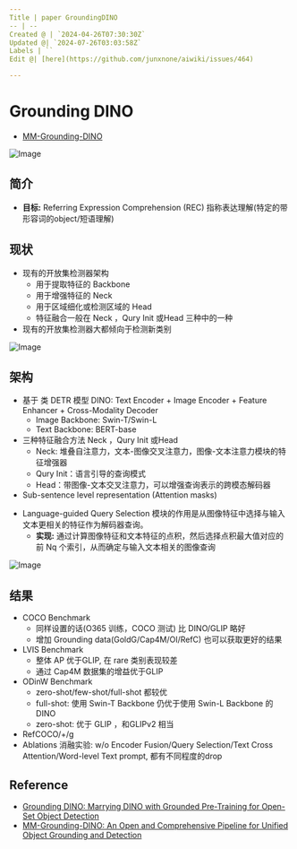 ```yaml
---
Title | paper GroundingDINO
-- | --
Created @ | `2024-04-26T07:30:30Z`
Updated @| `2024-07-26T03:03:58Z`
Labels | ``
Edit @| [here](https://github.com/junxnone/aiwiki/issues/464)

---
```

# Grounding DINO
- [MM-Grounding-DINO](https://github.com/open-mmlab/mmdetection/tree/main/configs/grounding_dino)


![Image](https://github.com/junxnone/aiwiki/assets/2216970/7ce9cc3d-d4c3-4dc0-ab9e-220698a0443f)



## 简介

*   **目标:** Referring Expression Comprehension (REC) 指称表达理解(特定的带形容词的object/短语理解)

## 现状

*   现有的开放集检测器架构
    *   用于提取特征的 Backbone
    *   用于增强特征的 Neck
    *   用于区域细化或检测区域的 Head
    *   特征融合一般在 Neck ，Qury Init 或Head 三种中的一种
*   现有的开放集检测器大都倾向于检测新类别




![Image](https://github.com/junxnone/aiwiki/assets/2216970/1958bc08-fa0d-4eca-8ec2-2b9de452fd48)



## 架构

*   基于 类 DETR 模型 DINO: Text Encoder + Image Encoder + Feature Enhancer + Cross-Modality Decoder
    *   Image Backbone: Swin-T/Swin-L
    *   Text Backbone: BERT-base
*   三种特征融合方法 Neck ，Qury Init 或Head
    *   Neck: 堆叠自注意力，文本-图像交叉注意力，图像-文本注意力模块的特征增强器
    *   Qury Init：语言引导的查询模式
    *   Head：带图像-文本交叉注意力，可以增强查询表示的跨模态解码器
*   Sub-sentence level representation (Attention masks)
- Language-guided Query Selection 模块的作用是从图像特征中选择与输入文本更相关的特征作为解码器查询。
  - **实现:** 通过计算图像特征和文本特征的点积，然后选择点积最大值对应的前 Nq 个索引，从而确定与输入文本相关的图像查询

![Image](https://github.com/junxnone/aiwiki/assets/2216970/9a351561-dd70-4bae-92dd-29f5aadf8dff)



## 结果

*   COCO Benchmark
    *   同样设置的话(O365 训练，COCO 测试) 比 DINO/GLIP 略好
    *   增加 Grounding data(GoldG/Cap4M/OI/RefC) 也可以获取更好的结果
*   LVIS Benchmark
    *   整体 AP 优于GLIP, 在 rare 类别表现较差
    *   通过 Cap4M 数据集的增益优于GLIP
*   ODinW Benchmark
    *   zero-shot/few-shot/full-shot 都较优
    *   full-shot: 使用 Swin-T Backbone 仍优于使用 Swin-L Backbone 的 DINO
    *   zero-shot: 优于 GLIP ，和GLIPv2 相当
*   RefCOCO/+/g
*   Ablations 消融实验: w/o Encoder Fusion/Query Selection/Text Cross Attention/Word-level Text prompt, 都有不同程度的drop


## Reference
- [Grounding DINO: Marrying DINO with Grounded Pre-Training for Open-Set Object Detection](https://arxiv.org/abs/2303.05499)
- [MM-Grounding-DINO: An Open and Comprehensive Pipeline for Unified Object Grounding and Detection](https://arxiv.org/abs/2401.02361)
